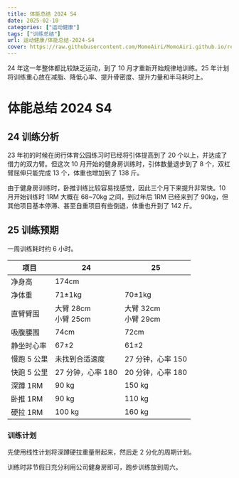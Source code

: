 ```yaml
---
title: 体能总结 2024 S4
date: 2025-02-10
categories: ["运动健康"]
tags: ["训练总结"]
url: 运动健康/体能总结-2024-S4
cover: https://raw.githubusercontent.com/MomoAiri/MomoAiri.github.io/refs/heads/dev/resource/%E3%83%97%E3%83%AD%E3%82%B8%E3%82%A7%E3%82%AF%E3%83%88%E3%82%BB%E3%82%AB%E3%82%A4%20%E3%82%AB%E3%83%A9%E3%83%95%E3%83%AB%E3%82%B9%E3%83%86%E3%83%BC%E3%82%B8%EF%BC%81%20feat.%20%E5%88%9D%E9%9F%B3%E3%83%9F%E3%82%AF/1023b.webp
---
```


24 年这一年整体都比较缺乏运动，到了 10 月才重新开始规律地训练。25 年计划将训练重心放在减脂、降低心率、提升骨密度、提升力量和半马耗时上。

<!--more-->

# 体能总结 2024 S4

## 24 训练分析

23 年初的时候在闵行体育公园练习时已经将引体提高到了 20 个以上，并达成了借力的双力臂。但这次 10 月开始的健身房训练时，引体数量退步到了 8 个，双杠臂屈伸只能完成 13 个，体重也增加到了 138 斤。

由于健身房训练时，卧推训练比较容易找感觉，因此三个月下来提升非常快。10 月开始训练时 1RM 大概在 68~70kg 之间，到过年后 1RM 已经来到了 90kg，但其他项目基本停滞、甚至自重项目有些倒退，体重也升到了 142 斤。

## 25 训练预期

一周训练耗时约 6 小时。

| 项目 | 24 | 25 |
| - | - | - |
| 净身高 | 174cm |
| 净体重 | 71±1kg | 70±1kg |
| 直臂臂围 | 大臂 28cm<br>小臂 25cm | 大臂 32cm<br>小臂 29cm |
| 吸腹腰围 | 74cm | 72cm |
| 静坐时心率 | 67±2 | 61±2 |
| 慢跑 5 公里 | 未找到合适速度 | 27 分钟，心率 150 |
| 快跑 5 公里 | 27 分钟，心率 180 | 20 分钟，心率 180 |
| 深蹲 1RM | 90 kg | 150 kg |
| 卧推 1RM | 90 kg | 110 kg |
| 硬拉 1RM | 100 kg | 160 kg |

### 训练计划

先使用线性计划将深蹲硬拉重量带起来，然后走 2 分化的周期计划。

训练时非节假日充分利用公司健身房即可，跑步训练放到周六。
